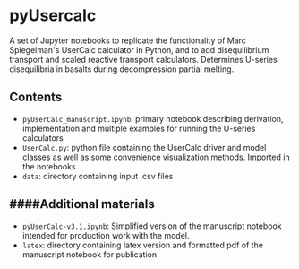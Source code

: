 # pyUsercalc

A set of  Jupyter notebooks to replicate the functionality of Marc Spiegelman&#39;s UserCalc calculator in Python,
and to add disequilibrium transport and scaled reactive transport calculators. Determines U-series disequilibria
in basalts during decompression partial melting.

## Contents

* `pyUserCalc_manuscript.ipynb`: primary notebook describing derivation, implementation and multiple examples for running the U-series calculators
* `UserCalc.py`:  python file containing the UserCalc driver and model classes as well as some convenience visualization methods.  Imported in the notebooks
*  `data`: directory containing input .csv files

####Additional materials
-
* `pyUserCalc-v3.1.ipynb`: Simplified version of the manuscript notebook intended for production work with the model.
* `latex`: directory containing latex version and formatted pdf of the manuscript notebook for publication